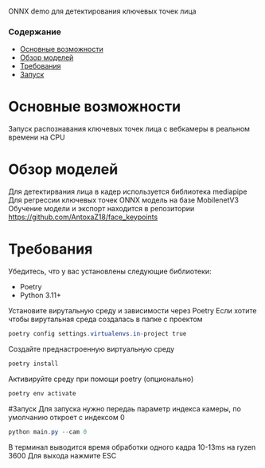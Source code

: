 ### 
ONNX demo для детектирования ключевых точек лица

### Содержание
- [Основные возможности](#Основные-возможности)
- [Обзор моделей](#Обзор-моделей)
- [Требования](#Требования)
- [Запуск](#Запуск)
  
# Основные возможности
Запуск распознавания ключевых точек лица с вебкамеры в реальном времени на CPU

# Обзор моделей
Для детектирвания лица в кадер используется библиотека mediapipe
Для регрессии ключевых точек ONNX модель на базе MobilenetV3
Обучение модели и экспорт находится в репозитории https://github.com/AntoxaZ18/face_keypoints

# Требования
Убедитесь, что у вас установлены следующие библиотеки:
- Poetry
- Python 3.11+

Установите вирутальную среду и зависимости через Poetry
   Если хотите чтобы вирутальная среда создалась в папке с проектом
   ```Powershell
   poetry config settings.virtualenvs.in-project true
   ```
   Создайте преднастроенную виртуальную среду
   ```Powershell
   poetry install
   ```
   Активируйте среду при помощи poetry (опционально)
   ```Powershell
   poetry env activate
   ```
#Запуск
Для запуска нужно передаь параметр индекса камеры, по умолчанию откроет с индексом 0
   ```Powershell
   python main.py --cam 0
   ```
В терминал выводится время обработки одного кадра 10-13ms на ryzen 3600
Для выхода нажмите ESC 


